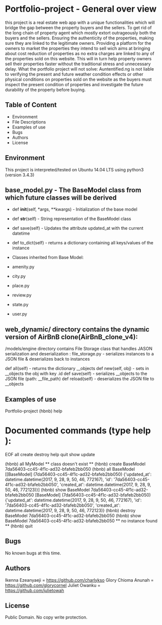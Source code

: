 # Portfolio-project - General over view
this project is a real estate web app with a unique functionalities which will bridge the gap between the property buyers and the sellers. To get rid of the long chain of property agent which mostly extort outrageously both the buyers and the sellers. Ensuring the authenticity of the properties, making sure they are linked to the legitimate owners. Providing a platform for the owners to market the properties they intend to sell wich aims at bringing about cost reduction of properties as no extra charges are linked to any of the properties sold on this website. This will in turn help property owners sell their properties faster without the traditional stress and unnecessary delay. What the portfolio project will not solve: Auntentified.ng is not liable to verifying the present and future weather condition effects or other physical conditions on properties sold on the website as the buyers must inspect the present condition of properties and investigate the future durability of the property before buying.

## Table of Content
* Environment
* File Descriptions
* Examples of use
* Bugs
* Authors
* License

## Environment
This project is interpreted/tested on Ubuntu 14.04 LTS using python3 (version 3.4.3)

## base_model.py - The BaseModel class from which future classes will be derived

* def __init__(self, *args, **kwargs) - Initialization of the base model
* def __str__(self) - String representation of the BaseModel class
* def save(self) - Updates the attribute updated_at with the current datetime
* def to_dict(self) - returns a dictionary containing all keys/values of the instance
* Classes inherited from Base Model:

* amenity.py
* city.py
* place.py
* review.py
* state.py
* user.py
## web_dynamic/ directory contains the dynamic version of AirBnB clone(AirBnB_clone_v4):
/models/engine directory contains File Storage class that handles JASON serialization and deserialization :
file_storage.py - serializes instances to a JSON file & deserializes back to instances

def all(self) - returns the dictionary __objects
def new(self, obj) - sets in __objects the obj with key .id
def save(self) - serializes __objects to the JSON file (path: __file_path)
 def reload(self) - deserializes the JSON file to __objects
 
 ## Examples of use
 
 Portfolio-project
(hbnb) help

Documented commands (type help <topic>):
========================================
EOF  all  create  destroy  help  quit  show  update

(hbnb) all MyModel
** class doesn't exist **
(hbnb) create BaseModel
7da56403-cc45-4f1c-ad32-bfafeb2bb050
(hbnb) all BaseModel
[[BaseModel] (7da56403-cc45-4f1c-ad32-bfafeb2bb050) {'updated_at': datetime.datetime(2017, 9, 28, 9, 50, 46, 772167), 'id': '7da56403-cc45-4f1c-ad32-bfafeb2bb050', 'created_at': datetime.datetime(2017, 9, 28, 9, 50, 46, 772123)}]
(hbnb) show BaseModel 7da56403-cc45-4f1c-ad32-bfafeb2bb050
[BaseModel] (7da56403-cc45-4f1c-ad32-bfafeb2bb050) {'updated_at': datetime.datetime(2017, 9, 28, 9, 50, 46, 772167), 'id': '7da56403-cc45-4f1c-ad32-bfafeb2bb050', 'created_at': datetime.datetime(2017, 9, 28, 9, 50, 46, 772123)}
(hbnb) destroy BaseModel 7da56403-cc45-4f1c-ad32-bfafeb2bb050
(hbnb) show BaseModel 7da56403-cc45-4f1c-ad32-bfafeb2bb050
** no instance found **
(hbnb) quit

## Bugs
No known bugs at this time.

## Authors
 Ikenna Ezeanyaeji = https://github.com/charlykso
 Glory Chioma Anunah = https://github.com/glorycornel
 Juliet Owanku = https://github.com/julietowah
 
 
 ## License
Public Domain. No copy write protection.
 
 
 
 
 
 
 
 
 
 
 
 
